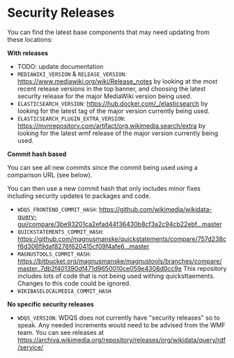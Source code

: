 # Security Releases

You can find the latest base components that may need updating from these locations:

**With releases**

- TODO: update documentation
- `MEDIAWIKI_VERSION` & `RELEASE_VERSION`: https://www.mediawiki.org/wiki/Release_notes by looking at the most recent release versions in the top banner, and choosing the latest security release for the major MediaWiki version being used.
- `ELASTICSEARCH_VERSION`: https://hub.docker.com/_/elasticsearch by looking for the latest tag of the major version currently being used.
- `ELASTICSEARCH_PLUGIN_EXTRA_VERSION`: https://mvnrepository.com/artifact/org.wikimedia.search/extra by looking for the latest wmf release of the major version currently being used.

**Commit hash based**

You can see all new commits since the commit being used using a comparison URL (see below).

 You can then use a new commit hash that only includes minor fixes including security updates to packages and code.

- `WDQS_FRONTEND_COMMIT_HASH`: https://github.com/wikimedia/wikidata-query-gui/compare/3be93201ca2efad44f36430b8cf3a2c94cb22ebf...master
- `QUICKSTATEMENTS_COMMIT_HASH`: https://github.com/magnusmanske/quickstatements/compare/757d238cf6d306f9daf8276f620415cf09f4afe6...master
- `MAGNUSTOOLS_COMMIT_HASH`: https://bitbucket.org/magnusmanske/magnustools/branches/compare/master..7db2f401390df471d9650010ce059e4308d0cc9e This repository includes lots of code that is not being used withing quicksttaements. Changes to this code could be ignored.
- `WIKIBASELOCALMEDIA_COMMIT_HASH`


**No specific security releases**

- `WDQS_VERSION`: WDQS does not currently have "security releases" so to speak. Any needed increments would need to be advised from the WMF team. You can see releases at https://archiva.wikimedia.org/repository/releases/org/wikidata/query/rdf/service/
